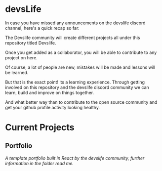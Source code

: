 # devsLife

In case you have missed any announcements on the devslife discord channel, here's a quick recap so far:

The Devslife community will create different projects all under this repository titled Devslife. 

Once you get added as a collaborator, you will be able to contribute to any project on here. 

Of course, a lot of people are new, mistakes will be made and lessons will be learned. 

But that is the exact point! its a learning experience. Through getting involved on this repository and the devslife discord community we can learn, build and improve on things together.

And what better way than to contribute to the open source community and get your github profile activity looking healthy.

# Current Projects

## Portfolio

###### A template portfolio built in React by the devslife community, further information in the folder read me. 
